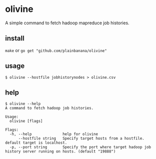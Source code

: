 # olivine
A simple command to fetch hadoop mapreduce job histories.

## install

`make` or `go get "github.com/plainbanana/olivine"`

## usage

```
$ olivine --hostfile jobhistorynodes > olivine.csv
```

## help

```
$ olivine --help
A command to fetch hadoop job histories.

Usage:
  olivine [flags]

Flags:
  -h, --help              help for olivine
      --hostfile string   Specify target hosts from a hostfile. default target is localhost.
  -p, --port string       Specify the port where target hadoop job history server running on hosts. (default "19888")
```